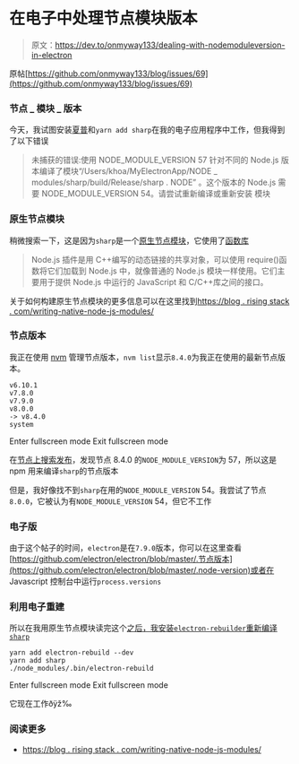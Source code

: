 # 在电子中处理节点模块版本

> 原文：<https://dev.to/onmyway133/dealing-with-nodemoduleversion-in-electron>

原帖[https://github.com/onmyway133/blog/issues/69](https://github.com/onmyway133/blog/issues/69)

### 节点 _ 模块 _ 版本

今天，我试图安装[夏普](https://github.com/lovell/sharp)和`yarn add sharp`在我的电子应用程序中工作，但我得到了以下错误

> 未捕获的错误:使用
> NODE_MODULE_VERSION 57 针对不同的 Node.js 版本编译了模块“/Users/khoa/MyElectronApp/NODE _ modules/sharp/build/Release/sharp . NODE”
> 。这个版本的 Node.js 需要
> NODE_MODULE_VERSION 54。请尝试重新编译或重新安装
> 模块

### 原生节点模块

稍微搜索一下，这是因为`sharp`是一个[原生节点模块](https://nodejs.org/api/addons.html)，它使用了[函数库](https://github.com/jcupitt/libvips)

> Node.js 插件是用 C++编写的动态链接的共享对象，可以使用 require()函数将它们加载到 Node.js 中，就像普通的 Node.js 模块一样使用。它们主要用于提供 Node.js 中运行的 JavaScript 和 C/C++库之间的接口。

关于如何构建原生节点模块的更多信息可以在这里找到[https://blog . rising stack . com/writing-native-node-js-modules/](https://blog.risingstack.com/writing-native-node-js-modules/)

### 节点版本

我正在使用 [nvm](https://github.com/creationix/nvm) 管理节点版本，`nvm list`显示`8.4.0`为我正在使用的最新节点版本。

```
v6.10.1
v7.8.0
v7.9.0
v8.0.0
-> v8.4.0
system 
```

Enter fullscreen mode Exit fullscreen mode

在[节点上搜索发布](https://nodejs.org/en/download/releases/)，发现节点 8.4.0 的`NODE_MODULE_VERSION`为 57，所以这是 npm 用来编译`sharp`的节点版本

但是，我好像找不到`sharp`在用的`NODE_MODULE_VERSION` 54。我尝试了节点`8.0.0`，它被认为有`NODE_MODULE_VERSION` 54，但它不工作

### 电子版

由于这个帖子的时间，`electron`是在`7.9.0`版本，你可以在这里查看[https://github.com/electron/electron/blob/master/.节点版本](https://github.com/electron/electron/blob/master/.node-version)或者在 Javascript 控制台中运行`process.versions`

### 利用电子重建

所以在我用原生节点模块读完这个[之后，我安装`electron-rebuilder`重新编译`sharp`](https://electron.atom.io/docs/tutorial/using-native-node-modules/) 

```
yarn add electron-rebuild --dev
yarn add sharp
./node_modules/.bin/electron-rebuild 
```

Enter fullscreen mode Exit fullscreen mode

它现在工作ðÿž‰

### 阅读更多

*   [https://blog . rising stack . com/writing-native-node-js-modules/](https://blog.risingstack.com/writing-native-node-js-modules/)